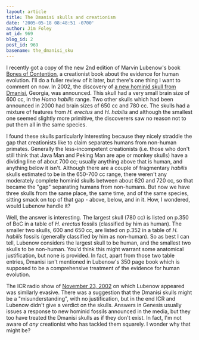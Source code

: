 ```yaml
---
layout: article
title: The Dmanisi skulls and creationism
date: '2005-05-18 08:48:51 -0700'
author: Jim Foley
mt_id: 969
blog_id: 2
post_id: 969
basename: the_dmanisi_sku
---
```

I recently got a copy of the new 2nd edition of Marvin Lubenow's book
[Bones of Contention](http://www.amazon.com/exec/obidos/tg/detail/-/0801065232/qid=1116024054/sr=8-2/ref=sr_8_xs_ap_i2_xgl14/002-4758516-1284812?v=glance&amp;s=books&amp;n=507846), a creationist book about the evidence for
human evolution. I'll do a fuller review of it later, but there's one thing
I want to comment on now. In 2002, the discovery of [a new hominid skull from
Dmanisi](http://www.talkorigins.org/faqs/homs/d2700.html), Georgia, was announced. This skull had a very small brain size of
600 cc, in the _Homo habilis_ range. Two other skulls which had been
announced in 2000 had brain sizes of 650 cc and 780 cc. The skulls had a
mixture of features from _H. erectus_ and _H. habilis_ and although the smallest
one seemed slightly more primitive, the discoverers saw no reason not to put
them all in the same species.

I found these skulls particularly interesting because they nicely straddle
the gap that creationists like to claim separates humans from non-human
primates. Generally the less-incompetent creationists (i.e. those who don't
still think that Java Man and Peking Man are ape or monkey skulls) have a
dividing line of about 700 cc; usually anything above that is human, and
anything below it isn't. Although there are a couple of fragmentary _habilis_
skulls estimated to be in the 650-700 cc range, there weren't any moderately
complete hominid skulls between about 620 and 720 cc, so that became the
"gap" separating humans from non-humans. But now we have three skulls from
the same place, the same time, and of the same species, sitting smack on top
of that gap - above, below, and in it. How, I wondered, would Lubenow handle
it?

Well, the answer is interesting. The largest skull (780 cc) is listed on
p.350 of BoC in a table of _H. erectus_ fossils (classified by him as human).
The smaller two skulls, 600 and 650 cc, are listed on p.352 in a table of _H.
habilis_ fossils (generally classified by him as non-human). So as best I can tell,
Lubenow considers the largest skull to be human, and the smallest two skulls
to be non-human. You'd think this might warrant some anatomical
justification, but none is provided. In fact, apart from those two table
entries, Dmanisi isn't mentioned in Lubenow's 350 page book which is
supposed to be a comprehensive treatment of the evidence for human evolution.

The ICR radio show of [November 23, 2002](http://www.icr.org/radio/rad-0211.htm) on which Lubenow appeared was similarly
evasive. There was a suggestion that the Dmanisi skulls might be a
"misunderstanding", with no justification, but in the end ICR and Lubenow
didn't give a verdict on the skulls. Answers in Genesis usually issues a
response to new hominid fossils announced in the media, but they too have
treated the Dmanisi skulls as if they don't exist. In fact, I'm not aware of
_any_ creationist who has tackled them squarely. I wonder why that
might be?
